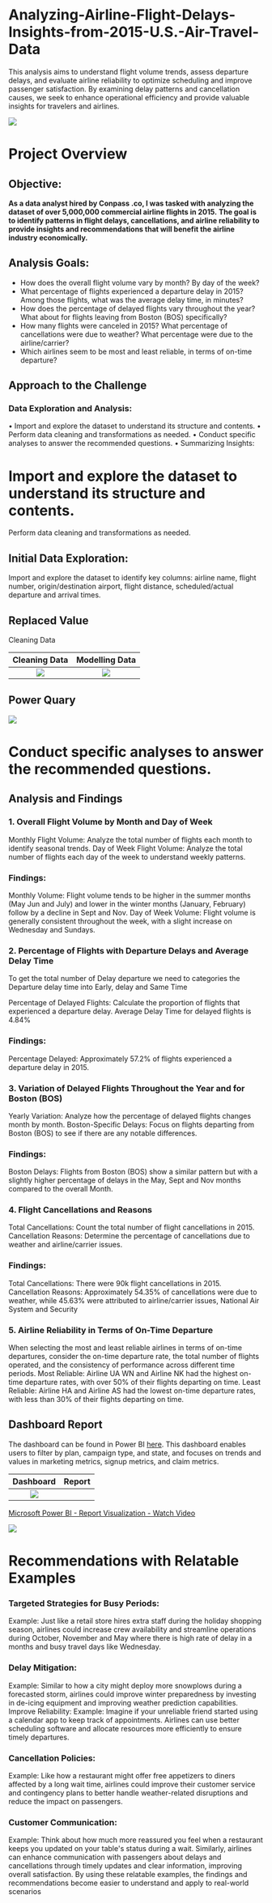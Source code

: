 # Analyzing-Airline-Flight-Delays-Insights-from-2015-U.S.-Air-Travel-Data
This analysis aims to understand flight volume trends, assess departure delays, and evaluate airline reliability to optimize scheduling and improve passenger satisfaction. By examining delay patterns and cancellation causes, we seek to enhance operational efficiency and provide valuable insights for travelers and airlines.


![](airplanedatasetBG.jpg)                                           


# Project Overview
## Objective:
**As a data analyst hired by Conpass .co, I was tasked with analyzing the dataset of over 5,000,000 commercial airline flights in 2015.** **The goal is to identify patterns in flight delays, cancellations, and airline reliability to provide insights and recommendations that will benefit the airline industry economically.**

## Analysis Goals:
- How does the overall flight volume vary by month? By day of the week?
- What percentage of flights experienced a departure delay in 2015? Among those flights, what was the average delay time, in minutes?
- How does the percentage of delayed flights vary throughout the year? What about for flights leaving from Boston (BOS) specifically?
- How many flights were canceled in 2015? What percentage of cancellations were due to weather? What percentage were due to the airline/carrier?
- Which airlines seem to be most and least reliable, in terms of on-time departure?


## Approach to the Challenge
### Data Exploration and Analysis:
•	Import and explore the dataset to understand its structure and contents.
•	Perform data cleaning and transformations as needed.
•	Conduct specific analyses to answer the recommended questions.
•	Summarizing Insights:


# Import and explore the dataset to understand its structure and contents.
Perform data cleaning and transformations as needed.
## Initial Data Exploration:
Import and explore the dataset to identify key columns: airline name, flight number, origin/destination airport, flight distance, scheduled/actual departure and arrival times.

## Replaced Value


Cleaning Data

Cleaning Data                    |  Modelling Data
:-------------------------------:|:------------------------:
![](TransformData.JPG)          |   ![](modelling.JPG) 


## Power Quary

![](powerquary.JPG) 


# Conduct specific analyses to answer the recommended questions.
## Analysis and Findings

### 1. Overall Flight Volume by Month and Day of Week
Monthly Flight Volume: Analyze the total number of flights each month to identify seasonal trends.
Day of Week Flight Volume: Analyze the total number of flights each day of the week to understand weekly patterns.
### Findings:
Monthly Volume: Flight volume tends to be higher in the summer months (May Jun and July) and lower in the winter months (January, February) follow by a decline in Sept and Nov.
Day of Week Volume: Flight volume is generally consistent throughout the week, with a slight increase on Wednesday and Sundays.

### 2. Percentage of Flights with Departure Delays and Average Delay Time
To get the total number of Delay departure we need to categories the Departure delay time into Early, delay and Same Time

Percentage of Delayed Flights: Calculate the proportion of flights that experienced a departure delay.
Average Delay Time for delayed flights is 4.84%
### Findings:
Percentage Delayed: Approximately 57.2% of flights experienced a departure delay in 2015.


### 3. Variation of Delayed Flights Throughout the Year and for Boston (BOS)
Yearly Variation: Analyze how the percentage of delayed flights changes month by month.
Boston-Specific Delays: Focus on flights departing from Boston (BOS) to see if there are any notable differences.
### Findings:
Boston Delays: Flights from Boston (BOS) show a similar pattern but with a slightly higher percentage of delays in the May, Sept and Nov months compared to the overall Month.
### 4. Flight Cancellations and Reasons
Total Cancellations: Count the total number of flight cancellations in 2015.
Cancellation Reasons: Determine the percentage of cancellations due to weather and airline/carrier issues.
### Findings:
Total Cancellations: There were 90k flight cancellations in 2015.
Cancellation Reasons: Approximately 54.35% of cancellations were due to weather, while 45.63% were attributed to airline/carrier issues, National Air System and Security

### 5. Airline Reliability in Terms of On-Time Departure
When selecting the most and least reliable airlines in terms of on-time departures, consider the on-time departure rate, the total number of flights operated, and the consistency of performance across different time periods.
Most Reliable: Airline UA WN and Airline NK had the highest on-time departure rates, with over 50% of their flights departing on time.
Least Reliable: Airline HA and Airline AS had the lowest on-time departure rates, with less than 30% of their flights departing on time.

## Dashboard Report
The dashboard can be found in Power BI [here](https://public.tableau.com/app/profile/christine3803/viz/RowHealthDashboard/Dashboard). This dashboard enables users to filter by plan, campaign type, and state, and focuses on trends and values in marketing metrics, signup metrics, and claim metrics.


Dashboard                        |  Report
:-------------------------------:|:------------------------:
![](airlinesaveyoiu.JPG)         |   


<div>
    <a href="https://www.loom.com/share/9503ca8e89024cc6a659b6e33a0f9361">
      <p>Microsoft Power BI - Report Visualization - Watch Video</p>
    </a>
    <a href="https://www.loom.com/share/9503ca8e89024cc6a659b6e33a0f9361">
      <img style="max-width:300px;" src="https://cdn.loom.com/sessions/thumbnails/9503ca8e89024cc6a659b6e33a0f9361-fd9996df0836afe0-full-play.gif">
    </a>
  </div>
          

# Recommendations with Relatable Examples

### Targeted Strategies for Busy Periods:
Example: Just like a retail store hires extra staff during the holiday shopping season, airlines could increase crew availability and streamline operations during October, November and May where there is high rate of delay in a months and busy travel days like Wednesday.
### Delay Mitigation:
Example: Similar to how a city might deploy more snowplows during a forecasted storm, airlines could improve winter preparedness by investing in de-icing equipment and improving weather prediction capabilities.
Improve Reliability:
Example: Imagine if your unreliable friend started using a calendar app to keep track of appointments. Airlines can use better scheduling software and allocate resources more efficiently to ensure timely departures.
### Cancellation Policies:
Example: Like how a restaurant might offer free appetizers to diners affected by a long wait time, airlines could improve their customer service and contingency plans to better handle weather-related disruptions and reduce the impact on passengers.
### Customer Communication:
Example: Think about how much more reassured you feel when a restaurant keeps you updated on your table's status during a wait. Similarly, airlines can enhance communication with passengers about delays and cancellations through timely updates and clear information, improving overall satisfaction.
By using these relatable examples, the findings and recommendations become easier to understand and apply to real-world scenarios 









